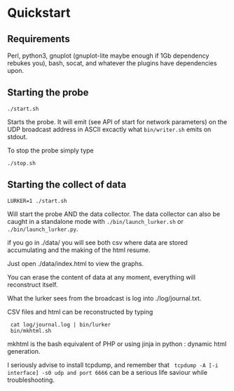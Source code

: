 # Quickstart

## Requirements

Perl, python3, gnuplot (gnuplot-lite maybe enough if 1Gb dependency rebukes you),
bash, socat, and whatever the plugins have dependencies upon.


## Starting the probe

```
./start.sh
```
Starts the probe. It will emit (see API of start for network parameters) on
the UDP broadcast address in ASCII excactly what `bin/writer.sh` emits on stdout.

To stop the probe simply type
```
./stop.sh
```

## Starting the collect of data

```
LURKER=1 ./start.sh
```

Will start the probe AND the data collector. The data collector can also
be caught in a standalone mode with ` ./bin/launch_lurker.sh ` or ` ./bin/launch_lurker.py`.

if you go in ./data/ you will see both csv where data are stored accumulating and the making of the html resume.

Just open ./data/index.html to view the graphs.

You can erase the content of data at any moment, everything will reconstruct itself.

What the lurker sees from the broadcast is log into ./log/journal.txt.

CSV files and html can be reconstructed by typing
```
 cat log/journal.log | bin/lurker
 bin/mkhtml.sh
```

mkhtml is the bash equivalent of PHP or using jinja in python : dynamic html generation.

I seriously advise to install tcpdump, and remember that ` tcpdump -A [-i interface] -s0 udp and port 6666` can be a serious life saviour while troubleshooting.


